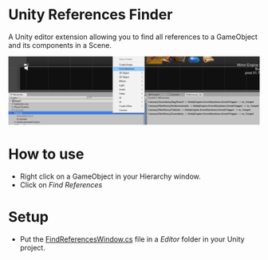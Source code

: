 # Unity References Finder
A Unity editor extension allowing you to find all references to a GameObject and its components in a Scene.

<img src="https://raw.githubusercontent.com/MrNothing/Unity-References-Finder/master/unknown.png" width="800">

# How to use
- Right click on a GameObject in your Hierarchy window.
- Click on *Find References*

# Setup
- Put the [FindReferencesWindow.cs](https://github.com/MrNothing/Unity-References-Finder/blob/master/FindReferencesWindow.cs) file in a *Editor* folder in your Unity project.
